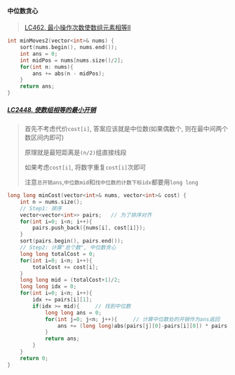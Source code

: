 #### 中位数贪心

> [LC462. 最小操作次数使数组元素相等II](/workspace/462.%E6%9C%80%E5%B0%91%E7%A7%BB%E5%8A%A8%E6%AC%A1%E6%95%B0%E4%BD%BF%E6%95%B0%E7%BB%84%E5%85%83%E7%B4%A0%E7%9B%B8%E7%AD%89-ii.cpp)

```CPP
int minMoves2(vector<int>& nums) {
    sort(nums.begin(), nums.end());
    int ans = 0;
    int midPos = nums[nums.size()/2];
    for(int n: nums){
        ans += abs(n - midPos);
    }
    return ans;
}
```


##### [LC2448. 使数组相等的最小开销](https://leetcode.cn/problems/minimum-cost-to-make-array-equal/)

> 首先不考虑代价`cost[i]`, 答案应该就是中位数(如果偶数个, 则在最中间两个数区间内即可)
> 
> 原理就是最短距离是`(n/2)`组直接线段
> 
> 如果考虑`cost[i]`, 将数字重复`cost[i]`次即可
> 
> 注意`总开销ans`,`中位数mid`和`找中位数的计数下标idx`都要用`long long`

```CPP
long long minCost(vector<int>& nums, vector<int>& cost) {
    int n = nums.size();
    // Step1: 排序
    vector<vector<int>> pairs;   // 为了排序对齐
    for(int i=0; i<n; i++){
        pairs.push_back({nums[i], cost[i]});
    }
    sort(pairs.begin(), pairs.end());
    // Step2: 计算"总个数", 中位数贪心
    long long totalCost = 0;
    for(int i=0; i<n; i++){
        totalCost += cost[i];
    }
    long long mid = (totalCost+1)/2;
    long long idx = 0;
    for(int i=0; i<n; i++){
        idx += pairs[i][1];
        if(idx >= mid){     // 找到中位数
            long long ans = 0;
            for(int j=0; j<n; j++){     // 计算中位数处的开销作为ans返回
                ans += (long long)abs(pairs[j][0]-pairs[i][0]) * pairs[j][1];
            }
            return ans;
        }
    }
    return 0;
}
```